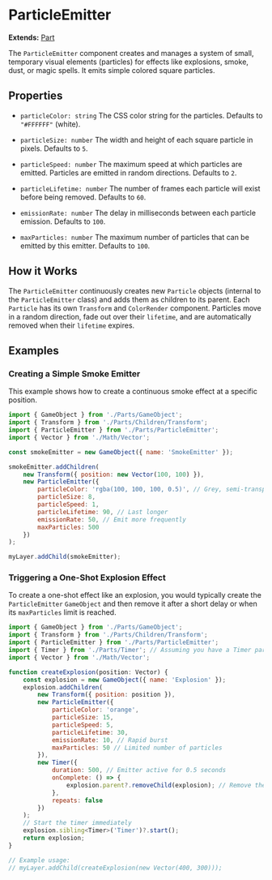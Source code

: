 # ParticleEmitter

**Extends:** [Part](./Part.md)

The `ParticleEmitter` component creates and manages a system of small, temporary visual elements (particles) for effects like explosions, smoke, dust, or magic spells. It emits simple colored square particles.

## Properties

-   `particleColor: string`
    The CSS color string for the particles. Defaults to `"#FFFFFF"` (white).

-   `particleSize: number`
    The width and height of each square particle in pixels. Defaults to `5`.

-   `particleSpeed: number`
    The maximum speed at which particles are emitted. Particles are emitted in random directions. Defaults to `2`.

-   `particleLifetime: number`
    The number of frames each particle will exist before being removed. Defaults to `60`.

-   `emissionRate: number`
    The delay in milliseconds between each particle emission. Defaults to `100`.

-   `maxParticles: number`
    The maximum number of particles that can be emitted by this emitter. Defaults to `100`.

## How it Works

The `ParticleEmitter` continuously creates new `Particle` objects (internal to the `ParticleEmitter` class) and adds them as children to its parent. Each `Particle` has its own `Transform` and `ColorRender` component. Particles move in a random direction, fade out over their `lifetime`, and are automatically removed when their `lifetime` expires.

## Examples

### Creating a Simple Smoke Emitter

This example shows how to create a continuous smoke effect at a specific position.

```javascript
import { GameObject } from './Parts/GameObject';
import { Transform } from './Parts/Children/Transform';
import { ParticleEmitter } from './Parts/ParticleEmitter';
import { Vector } from './Math/Vector';

const smokeEmitter = new GameObject({ name: 'SmokeEmitter' });

smokeEmitter.addChildren(
    new Transform({ position: new Vector(100, 100) }),
    new ParticleEmitter({
        particleColor: 'rgba(100, 100, 100, 0.5)', // Grey, semi-transparent
        particleSize: 8,
        particleSpeed: 1,
        particleLifetime: 90, // Last longer
        emissionRate: 50, // Emit more frequently
        maxParticles: 500
    })
);

myLayer.addChild(smokeEmitter);
```

### Triggering a One-Shot Explosion Effect

To create a one-shot effect like an explosion, you would typically create the `ParticleEmitter` `GameObject` and then remove it after a short delay or when its `maxParticles` limit is reached.

```javascript
import { GameObject } from './Parts/GameObject';
import { Transform } from './Parts/Children/Transform';
import { ParticleEmitter } from './Parts/ParticleEmitter';
import { Timer } from './Parts/Timer'; // Assuming you have a Timer part
import { Vector } from './Math/Vector';

function createExplosion(position: Vector) {
    const explosion = new GameObject({ name: 'Explosion' });
    explosion.addChildren(
        new Transform({ position: position }),
        new ParticleEmitter({
            particleColor: 'orange',
            particleSize: 15,
            particleSpeed: 5,
            particleLifetime: 30,
            emissionRate: 10, // Rapid burst
            maxParticles: 50 // Limited number of particles
        }),
        new Timer({
            duration: 500, // Emitter active for 0.5 seconds
            onComplete: () => {
                explosion.parent?.removeChild(explosion); // Remove the explosion GameObject
            },
            repeats: false
        })
    );
    // Start the timer immediately
    explosion.sibling<Timer>('Timer')?.start();
    return explosion;
}

// Example usage:
// myLayer.addChild(createExplosion(new Vector(400, 300)));
```
